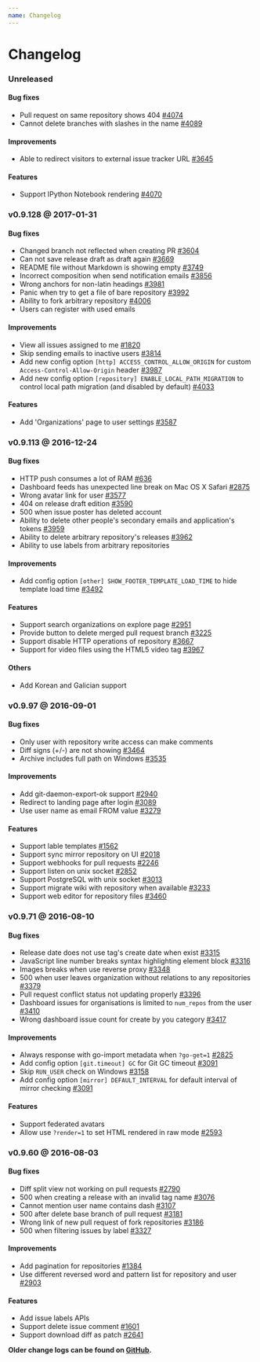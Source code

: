 ```yaml
---
name: Changelog
---
```


# Changelog

### Unreleased

#### Bug fixes

- Pull request on same repository shows 404 [#4074](https://github.com/gogits/gogs/issues/4074)
- Cannot delete branches with slashes in the name [#4089](https://github.com/gogits/gogs/issues/4089)

#### Improvements

- Able to redirect visitors to external issue tracker URL [#3645](https://github.com/gogits/gogs/issues/3645)

#### Features

- Support IPython Notebook rendering [#4070](https://github.com/gogits/gogs/pull/4070)

### v0.9.128 @ 2017-01-31

#### Bug fixes

- Changed branch not reflected when creating PR [#3604](https://github.com/gogits/gogs/issues/3604)
- Can not save release draft as draft again [#3669](https://github.com/gogits/gogs/issues/3669)
- README file without Markdown is showing empty [#3749](https://github.com/gogits/gogs/issues/3749)
- Incorrect composition when send notification emails [#3856](https://github.com/gogits/gogs/issues/3856)
- Wrong anchors for non-latin headings [#3981](https://github.com/gogits/gogs/issues/3981)
- Panic when try to get a file of bare repository [#3992](https://github.com/gogits/gogs/issues/3992)
- Ability to fork arbitrary repository [#4006](https://github.com/gogits/gogs/issues/4006)
- Users can register with used emails

#### Improvements

- View all issues assigned to me [#1820](https://github.com/gogits/gogs/issues/1820)
- Skip sending emails to inactive users [#3814](https://github.com/gogits/gogs/issues/3814)
- Add new config option `[http] ACCESS_CONTROL_ALLOW_ORIGIN` for custom `Access-Control-Allow-Origin` header [#3987](https://github.com/gogits/gogs/issues/3987)
- Add new config option `[repository] ENABLE_LOCAL_PATH_MIGRATION` to control local path migration (and disabled by default) [#4033](https://github.com/gogits/gogs/issues/4033)

#### Features

- Add 'Organizations' page to user settings [#3587](https://github.com/gogits/gogs/pull/3587)

### v0.9.113 @ 2016-12-24

#### Bug fixes

- HTTP push consumes a lot of RAM [#636](https://github.com/gogits/gogs/issues/636)
- Dashboard feeds has unexpected line break on Mac OS X Safari [#2875](https://github.com/gogits/gogs/issues/2875)
- Wrong avatar link for user [#3577](https://github.com/gogits/gogs/issues/3577)
- 404 on release draft edition [#3590](https://github.com/gogits/gogs/issues/3590)
- 500 when issue poster has deleted account
- Ability to delete other people's secondary emails and application's tokens [#3959](https://github.com/gogits/gogs/issues/3959)
- Ability to delete arbitrary repository's releases [#3962](https://github.com/gogits/gogs/issues/3962)
- Ability to use labels from arbitrary repositories

#### Improvements

- Add config option `[other] SHOW_FOOTER_TEMPLATE_LOAD_TIME` to hide template load time [#3492](https://github.com/gogits/gogs/issues/3492)

#### Features

- Support search organizations on explore page [#2951](https://github.com/gogits/gogs/issues/2951)
- Provide button to delete merged pull request branch [#3225](https://github.com/gogits/gogs/pull/3225)
- Support disable HTTP operations of repository [#3667](https://github.com/gogits/gogs/pull/3667)
- Support for video files using the HTML5 video tag [#3967](https://github.com/gogits/gogs/pull/3967)

#### Others

- Add Korean and Galician support

### v0.9.97 @ 2016-09-01

#### Bug fixes

- Only user with repository write access can make comments 
- Diff signs (+/-) are not showing [#3464](https://github.com/gogits/gogs/pull/3464)
- Archive includes full path on Windows [#3535](https://github.com/gogits/gogs/pull/3535)

#### Improvements

- Add git-daemon-export-ok support [#2940](https://github.com/gogits/gogs/issues/2940)
- Redirect to landing page after login [#3089](https://github.com/gogits/gogs/issues/3089)
- Use user name as email FROM value [#3279](https://github.com/gogits/gogs/issues/3279)

#### Features

- Support lable templates [#1562](https://github.com/gogits/gogs/issues/1562)
- Support sync mirror repository on UI [#2018](https://github.com/gogits/gogs/issues/2018)
- Support webhooks for pull requests [#2246](https://github.com/gogits/gogs/pull/2246)
- Support listen on unix socket [#2852](https://github.com/gogits/gogs/pull/2852)
- Support PostgreSQL with unix socket [#3013](https://github.com/gogits/gogs/issues/3013)
- Support migrate wiki with repository when available [#3233](https://github.com/gogits/gogs/pull/3233)
- Support web editor for repository files [#3460](https://github.com/gogits/gogs/issues/3460)

### v0.9.71 @ 2016-08-10

#### Bug fixes

- Release date does not use tag's create date when exist [#3315](https://github.com/gogits/gogs/issues/3315)
- JavaScript line number breaks syntax highlighting element block [#3316](https://github.com/gogits/gogs/issues/3316)
- Images breaks when use reverse proxy [#3348](https://github.com/gogits/gogs/issues/3348)
- 500 when user leaves organization without relations to any repositories [#3379](https://github.com/gogits/gogs/issues/3379)
- Pull request conflict status not updating properly [#3396](https://github.com/gogits/gogs/issues/3396)
- Dashboard issues for organisations is limited to `num_repos` from the user [#3410](https://github.com/gogits/gogs/issues/3410)
- Wrong dashboard issue count for create by you category [#3417](https://github.com/gogits/gogs/issues/3417)

#### Improvements

- Always response with go-import metadata when `?go-get=1` [#2825](https://github.com/gogits/gogs/issues/2825)
- Add config option `[git.timeout] GC` for Git GC timeout [#3091](https://github.com/gogits/gogs/issues/3091)
- Skip `RUN_USER` check on Windows [#3158](https://github.com/gogits/gogs/issues/3158)
- Add config option `[mirror] DEFAULT_INTERVAL` for default interval of mirror checking [#3091](https://github.com/gogits/gogs/issues/3091)

#### Features

- Support federated avatars
- Allow use `?render=1` to set HTML rendered in raw mode [#2593](https://github.com/gogits/gogs/issues/2593)

### v0.9.60 @ 2016-08-03

#### Bug fixes

- Diff split view not working on pull requests [#2790](https://github.com/gogits/gogs/issues/2790)
- 500 when creating a release with an invalid tag name [#3076](https://github.com/gogits/gogs/issues/3076)
- Cannot mention user name contains dash [#3107](https://github.com/gogits/gogs/issues/3107)
- 500 after delete base branch of pull request [#3181](https://github.com/gogits/gogs/issues/3181)
- Wrong link of new pull request of fork repositories [#3186](https://github.com/gogits/gogs/issues/3186)
- 500 when filtering issues by label [#3327](https://github.com/gogits/gogs/issues/3327)

#### Improvements

- Add pagination for repositories [#1384](https://github.com/gogits/gogs/issues/1384)
- Use different reversed word and pattern list for repository and user [#2903](https://github.com/gogits/gogs/issues/2903)

#### Features

- Add issue labels APIs 
- Support delete issue comment [#1601](https://github.com/gogits/gogs/issues/1601)
- Support download diff as patch [#2641](https://github.com/gogits/gogs/issues/2641)

**Older change logs can be found on [GitHub](https://github.com/gogits/gogs/releases?after=v0.9.60).**
